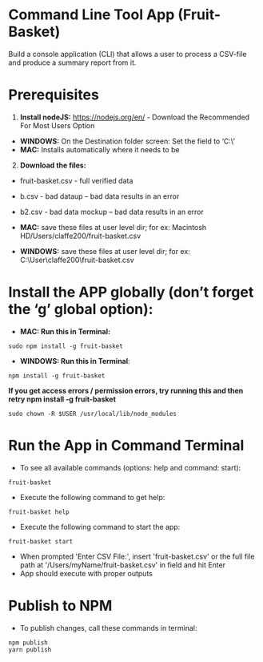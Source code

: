 # Command Line Tool App (Fruit-Basket)
Build a console application (CLI) that allows a user to process a CSV-file and produce a summary report from it.

# Prerequisites
1. **Install nodeJS:** https://nodejs.org/en/ - Download the Recommended For Most Users Option
- **WINDOWS:** On the Destination folder screen: Set the field to ‘C:\’
- **MAC:** Installs automatically where it needs to be
2. **Download the files:**
- fruit-basket.csv - full verified data
- b.csv - bad dataup – bad data results in an error
- b2.csv - bad data mockup – bad data results in an error

-	**MAC:** save these files at user level dir; for ex: Macintosh HD/Users/claffe200/fruit-basket.csv
- **WINDOWS:** save these files at user level dir; for ex: C:\User\claffe200\fruit-basket.csv

# Install the APP globally (don’t forget the ‘g’ global option):
- **MAC: Run this in Terminal:**

```
sudo npm install -g fruit-basket
```

- **WINDOWS: Run this in Terminal**:

```
npm install -g fruit-basket
```

**If you get access errors / permission errors, try running this and then retry npm install -g fruit-basket**

```
sudo chown -R $USER /usr/local/lib/node_modules

```

# Run the App in Command Terminal
- To see all available commands (options: help and command: start):

```
fruit-basket
```

- Execute the following command to get help:

```
fruit-basket help
```

- Execute the following command to start the app:

```
fruit-basket start
```

- When prompted 'Enter CSV File:', insert 'fruit-basket.csv' or the full file path at '/Users/myName/fruit-basket.csv' in
field and hit Enter
- App should execute with proper outputs

# Publish to NPM
- To publish changes, call these commands in terminal:

```
npm publish
yarn publish
```